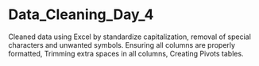 # Data_Cleaning_Day_4
Cleaned data using Excel by standardize capitalization, removal of special characters and unwanted symbols.  ⁠Ensuring all columns are properly formatted, Trimming extra spaces in all columns, Creating Pivots tables. 
